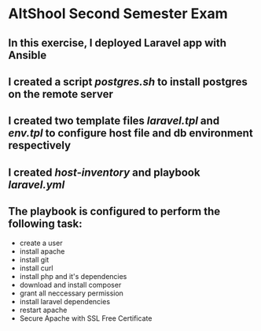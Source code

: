 # AltShool Second Semester Exam

## In this exercise, I deployed Laravel app with Ansible

## I created a script _postgres.sh_ to install postgres on the remote server

## I created two template files _laravel.tpl_ and _env.tpl_ to configure host file and db environment respectively

## I created _host-inventory_ and playbook _laravel.yml_

## The playbook is configured to perform the following task:
- create a user
- install apache
- install git
- install curl
- install php and it's dependencies
- download and install composer
- grant all neccessary permission
- install laravel dependencies
- restart apache
- Secure Apache with SSL Free Certificate
